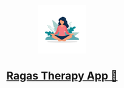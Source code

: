 <p align="center">
  <a href="exp://exp.host/@levi_12/raga-therapy?release-channel=default">
    <img src="assets/appIcon2.gif" height="128">
    <h1 align="center">Ragas Therapy App 🎵</h1>
  </a>
</p>
